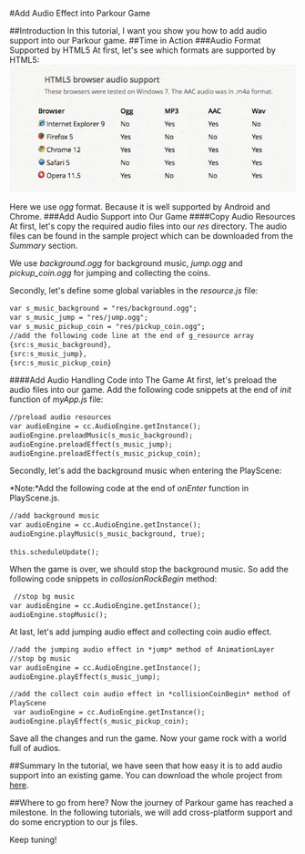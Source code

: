 #Add Audio Effect into Parkour Game

##Introduction
In this tutorial, I want you show you how to add audio support into our Parkour game.
##Time in Action
###Audio Format Supported by HTML5
At first, let's see which formats are supported by HTML5:
![](res/html5-audio-format.png)

Here we use *ogg* format. Because it is well supported by Android and Chrome.
###Add Audio Support into Our Game
####Copy Audio Resources
At first, let's copy the required audio files into our *res* directory. The audio files can be found in the sample project which can be downloaded from the *Summary* section.

We use *background.ogg* for background music, *jump.ogg* and *pickup_coin.ogg* for jumping and collecting the coins.

Secondly, let's define some global variables in the *resource.js* file:

```
var s_music_background = "res/background.ogg";
var s_music_jump = "res/jump.ogg";
var s_music_pickup_coin = "res/pickup_coin.ogg";
//add the following code line at the end of g_resource array
{src:s_music_background},
{src:s_music_jump},
{src:s_music_pickup_coin}
```
####Add Audio Handling Code into The Game
At first, let's preload the audio files into our game. Add the following code snippets at the end of *init* function of *myApp.js* file:

```
//preload audio resources
var audioEngine = cc.AudioEngine.getInstance();
audioEngine.preloadMusic(s_music_background);
audioEngine.preloadEffect(s_music_jump);
audioEngine.preloadEffect(s_music_pickup_coin);
```

Secondly, let's add the background music when entering the PlayScene:

*Note:*Add the following code at the end of *onEnter* function in PlayScene.js.

```
//add background music
var audioEngine = cc.AudioEngine.getInstance();
audioEngine.playMusic(s_music_background, true);

this.scheduleUpdate();
```

When the game is over, we should stop the background music. So add the following code snippets in *collosionRockBegin* method:

```
 //stop bg music
var audioEngine = cc.AudioEngine.getInstance();
audioEngine.stopMusic();
```

At last, let's add jumping audio effect and collecting coin audio effect.

```
//add the jumping audio effect in *jump* method of AnimationLayer
//stop bg music
var audioEngine = cc.AudioEngine.getInstance();
audioEngine.playEffect(s_music_jump);
```

```
//add the collect coin audio effect in *collisionCoinBegin* method of PlayScene
 var audioEngine = cc.AudioEngine.getInstance();
audioEngine.playEffect(s_music_pickup_coin);
```

Save all the changes and run the game. Now your game rock with a world full of audios.

##Summary
In the tutorial, we have seen that how easy it is to add audio support into an existing game. You can download the whole project from [here](./res/Parkour.zip).

##Where to go from here?
Now the journey of Parkour game has reached a milestone. In the following tutorials, we will add cross-platform support and do some encryption to our js files.

Keep tuning!

